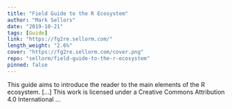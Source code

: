```yaml
---
title: "Field Guide to the R Ecosystem"
author: "Mark Sellors"
date: "2019-10-21"
tags: [Guide]
link: "https://fg2re.sellorm.com/"
length_weight: "2.6%"
cover: "https://fg2re.sellorm.com/cover.png"
repo: "sellorm/field-guide-to-the-r-ecosystem"
pinned: false
---
```


This guide aims to introduce the reader to the main elements of the R ecosystem. [...] This work is licensed under a Creative Commons Attribution 4.0 International ...
